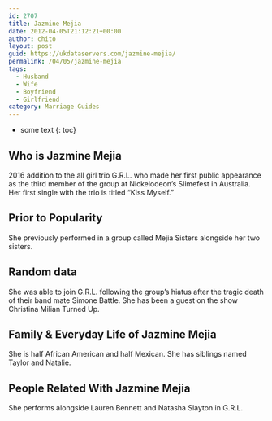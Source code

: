 ```yaml
---
id: 2707
title: Jazmine Mejia
date: 2012-04-05T21:12:21+00:00
author: chito
layout: post
guid: https://ukdataservers.com/jazmine-mejia/
permalink: /04/05/jazmine-mejia
tags:
  - Husband
  - Wife
  - Boyfriend
  - Girlfriend
category: Marriage Guides
---
```


* some text
{: toc}
          
          
## Who is  Jazmine Mejia
                  
                  
                  
2016 addition to the all girl trio G.R.L. who made her first public appearance as the third member of the group at Nickelodeon&#8217;s Slimefest in Australia. Her first single with the trio is titled &#8220;Kiss Myself.&#8221; 
                  
                
                
                
## Prior to Popularity 
                  
                  
                  
She previously performed in a group called Mejia Sisters alongside her two sisters. 
                  
                
                
                
## Random data 
                  
                  
                  
She was able to join G.R.L. following the group&#8217;s hiatus after the tragic death of their band mate Simone Battle. She has been a guest on the show Christina Milian Turned Up.
                  
                
                
                
## Family & Everyday Life of Jazmine Mejia
                  
                  
                  
She is half African American and half Mexican. She has siblings named Taylor and Natalie.
                  
                
                
                
## People Related With  Jazmine Mejia
                  
                  
                  
She performs alongside Lauren Bennett and Natasha Slayton in G.R.L.
                  
                
              
            
          
          
          
    
    
  
